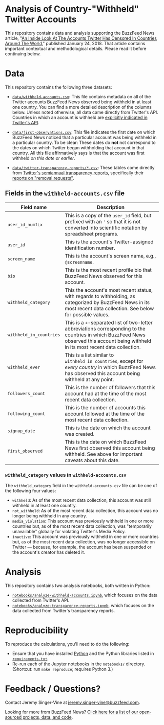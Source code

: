 # Analysis of Country-"Withheld" Twitter Accounts

This repository contains data and analysis supporting the BuzzFeed News article, "[An Inside Look At The Accounts Twitter Has Censored In Countries Around The World](https://www.buzzfeed.com/craigsilverman/country-withheld-twitter-accounts)," published January 24, 2018. That article contains important contextual and methodological details. Please read it before continuing below.

# Data

This repository contains the following three datasets:

- [`data/withheld-accounts.csv`](data/withheld-accounts.csv): This file contains metadata on all of the Twitter accounts BuzzFeed News observed being withheld in at least one country. You can find a more detailed description of the columns below. Unless noted otherwise, all data came directly from Twitter's API. Countries in which an account is withheld are [explicitly indicated in Twitter's API](https://blog.twitter.com/developer/en_us/a/2012/new-withheld-content-fields-api-responses.html).

- [`data/first-observations.csv`](data/first-observations.csv): This file indicates the first date on which BuzzFeed News noticed that a particular account was being withheld in a particular country. To be clear: These dates do __not__ not correspond to the dates on which Twitter began withholding that account in that country. All this file affirmatively says is that the account was first withheld *on this date or earlier*.

- [`data/twitter-transparency-reports/*.csv`](data/twitter-transparency-reports): These tables come directly from [Twitter's semiannual transparency reports](https://transparency.twitter.com/), specifically their [reports on "removal requests"](https://transparency.twitter.com/en/removal-requests.html).

## Fields in the `withheld-accounts.csv` file

| Field name              | Description    |
|-------------------------|----------------|
| `user_id_numfix`        | This is a copy of the `user_id` field, but prefixed with an `'` so that it is not converted into scientific notation by spreadsheet programs. |
| `user_id`               | This is the account's Twitter-assigned identification number. |
| `screen_name`           | This is the account's screen name, e.g., `@screenname`. |
| `bio`                   | This is the most recent profile bio that BuzzFeed News observed for this account. |
| `withheld_category`     | This the account's most recent status, with regards to withholding, as categorized by BuzzFeed News in its most recent data collection. See below for possible values. |
| `withheld_in_countries` | This is a ` + `-separated list of two-letter abbreviations corresponding to the countries in which BuzzFeed News observed this account being withheld in its most recent data collection. |
| `withheld_ever`         | This is a list similar to `withheld_in_countries`, except for *every country* in which BuzzFeed News has observed this account being withheld at any point. |
| `followers_count`       | This is the number of followers that this account had at the time of the most recent data collection. |
| `following_count`       | This is the number of accounts this account followed at the time of the most recent data collection. |
| `signup_date`           | This is the date on which the account was created. |
| `first_observed`        | This is the date on which BuzzFeed News first observed this account being withheld. See above for important caveats about this date. |

### `withheld_category` values in `withheld-accounts.csv`

The `withheld_category` field in the `withheld-accounts.csv` file can be one of the following four values:

- `withheld`: As of the most recent data collection, this account was still withheld in at least one country.
- `not_withheld`: As of the most recent data collection, this account was no longer being withheld in any country.
- `media_violation`: This account was previously withheld in one or more countries but, as of the most recent data collection, was "temporarily unavailable" globally for violating Twitter's Media Policy.
- `inactive`: This account was previously withheld in one or more countries but, as of the most recent data collection, was no longer accessible on Twitter — because, for example, the account has been suspended or the account's creator has deleted it.

# Analysis

This repository contains two analysis notebooks, both written in Python:

- [`notebooks/analyze-withheld-accounts.ipynb`](notebooks/analyze-withheld-accounts.ipynb), which focuses on the data collected from Twitter's API.
- [`notebooks/analyze-transparency-reports.ipynb`](notebooks/analyze-transparency-reports.ipynb), which focuses on the data collected from Twitter's transparency reports.

# Reproducibility

To reproduce the calculations, you'll need to do the following:

- Ensure that you have installed [Python](https://www.python.org/) and the Python libraries listed in [`requirements.txt`](requirements.txt).
- Re-run each of the Jupyter notebooks in the [`notebooks/`](notebooks/) directory. (Shortcut: run `make reproduce`; requires Python 3.)

# Feedback / Questions?

Contact Jeremy Singer-Vine at [jeremy.singer-vine@buzzfeed.com](jeremy.singer-vine@buzzfeed.com).

Looking for more from BuzzFeed News? [Click here for a list of our open-sourced projects, data, and code](https://github.com/BuzzFeedNews/everything).
